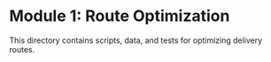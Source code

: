 # Module 1: Route Optimization 
This directory contains scripts, data, and tests for optimizing delivery routes. 
